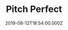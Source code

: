 ---
title: "Pitch Perfect"
year: 2012
date: 2019-08-12T18:54:00.000Z
permalink: /almanac/movies/2019-08-12-pitch-perfect/index.html
rating: 3
tmdbid: 114150
---